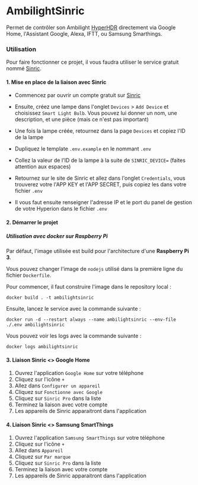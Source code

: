 # AmbilightSinric

Permet de contrôler son Ambilight [HyperHDR](https://github.com/awawa-dev/HyperHDR) directement via Google Home, l'Assistant Google, Alexa, IFTT, ou Samsung Smarthings.

### Utilisation

Pour faire fonctionner ce projet, il vous faudra utiliser le service gratuit nommé [Sinric](https://sinric.pro/).

#### 1. Mise en place de la liaison avec Sinric

- Commencez par ouvrir un compte gratuit sur [Sinric](https://sinric.pro/)
- Ensuite, créez une lampe dans l'onglet `Devices` > `Add Device` et choisissez `Smart Light Bulb`. Vous pouvez lui donner un nom, une description, et une pièce (mais ce n'est pas important)
- Une fois la lampe créée, retournez dans la page `Devices` et copiez l'ID de la lampe

- Dupliquez le template `.env.example` en le nommant `.env`

- Collez la valeur de l'ID de la lampe à la suite de `SINRIC_DEVICE=` (faites attention aux espaces)

- Retournez sur le site de Sinric et allez dans l'onglet `Credentials`, vous trouverez votre l'APP KEY et l'APP SECRET, puis copiez les dans votre fichier `.env`

- Il vous faut ensuite renseigner l'adresse IP et le port du panel de gestion de votre Hyperion dans le fichier `.env`

#### 2. Démarrer le projet

##### Utilisation avec docker sur Raspberry Pi
Par défaut, l'image utilisée est build pour l'architecture d'une **Raspberry Pi 3**.

Vous pouvez changer l'image de ``nodejs`` utilisé dans la première ligne du fichier ``Dockerfile``.

Pour commencer, il faut construire l'image dans le repository local :

`docker build . -t ambilightsinric`

Ensuite, lancez le service avec la commande suivante :

`docker run -d --restart always --name ambilightsinric --env-file ./.env ambilightsinric`

Vous pouvez voir les logs avec la commande suivante :

`docker logs ambilightsinric`

#### 3. Liaison Sinric <> Google Home
1. Ouvrez l'application `Google Home` sur votre téléphone
1. Cliquez sur l'icône `+`
1. Allez dans `Configurer un appareil`
1. Cliquez sur `Fonctionne avec Google`
1. Cliquez sur `Sinric Pro` dans la liste 
1. Terminez la liaison avec votre compte
1. Les appareils de Sinric apparaitront dans l'application

#### 4. Liaison Sinric <> Samsung SmartThings
1. Ouvrez l'application `Samsung SmartThings` sur votre téléphone
1. Cliquez sur l'icône `+`
1. Allez dans `Appareil`
1. Cliquez sur `Par marque`
1. Cliquez sur `Sinric Pro` dans la liste 
1. Terminez la liaison avec votre compte
1. Les appareils de Sinric apparaitront dans l'application


